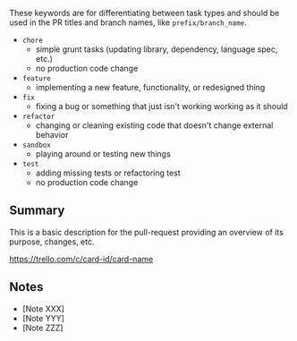 These keywords are for differentiating between task types and should be used in the PR titles and branch names, like `prefix/branch_name`.

- `chore`
  - simple grunt tasks (updating library, dependency, language spec, etc.)
  - no production code change
- `feature`
  - implementing a new feature, functionality, or redesigned thing
- `fix`
  - fixing a bug or something that just isn't working working as it should
- `refactor`
  - changing or cleaning existing code that doesn't change external behavior
- `sandbox`
  - playing around or testing new things
- `test`
  - adding missing tests or refactoring test
  - no production code change

## Summary

This is a basic description for the pull-request providing an overview of its purpose, changes, etc.

https://trello.com/c/card-id/card-name

## Notes

- [Note XXX]
- [Note YYY]
- [Note ZZZ]
